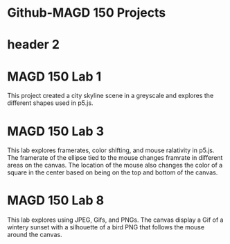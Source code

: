 # Github-MAGD 150 Projects
# header 2
# MAGD 150 Lab 1
This project created a city skyline scene in a greyscale and explores the different shapes used in p5.js.
# MAGD 150 Lab 3
This lab explores framerates, color shifting, and mouse ralativity in p5.js. The framerate of the ellipse tied to the mouse changes framrate in different areas on the canvas. The location of the mouse also changes the color of a square in the center based on being on the top and bottom of the canvas.
# MAGD 150 Lab 8
This lab explores using JPEG, Gifs, and PNGs. The canvas display a Gif of a wintery sunset with a silhouette of a bird PNG that follows the mouse around the canvas.
